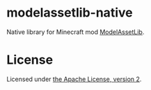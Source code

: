 # modelassetlib-native

Native library for Minecraft mod [ModelAssetLib](https://github.com/srcres258/ModelAssetLib).

# License

Licensed under [the Apache License, version 2](https://spdx.org/licenses/Apache-2.0.html).

